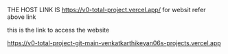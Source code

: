 THE HOST LINK IS 
https://v0-total-project.vercel.app/
for websit refer above link



this is the link to access the website


https://v0-total-project-git-main-venkatkarthikeyan06s-projects.vercel.app 
